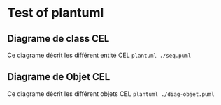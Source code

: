 # Test of plantuml 

## Diagrame de class CEL

Ce diagrame décrit les différent entité  CEL
``` plantuml ./seq.puml ```


## Diagrame de Objet  CEL

Ce diagrame décrit les différent objets  CEL
``` plantuml ./diag-objet.puml ```